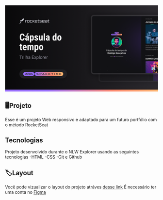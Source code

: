 <p align="center">
  <img src=".github/preview.png" alt="Preview Project" with="100%" />
</p>

## 🖥️Projeto
Esse é um projeto Web responsivo e adaptado para um futuro portfólio com o método RocketSeat

## Tecnologias
Projeto desenvolvido durante o NLW Explorer usando as seguintes tecnologias
-HTML
-CSS
-Git e Github

## 🏷️Layout 
Você pode vizualizar o layout do projeto atráves
[desse link](https://www.figma.com/file/F4ltRUVl2nwlY52FJgqB4L/Cápsula-do-tempo-•-Trilha-Explorer-(Community)?type=design&node-id=0-1&t=XEB6mdAO682Rk0Tt-0)
É necessário ter uma conta no [Figma](https:/www.figma.com)
